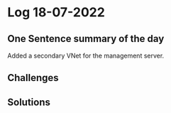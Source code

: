 # Log 18-07-2022

## One Sentence summary of the day
Added a secondary VNet for the management server.

## Challenges

## Solutions